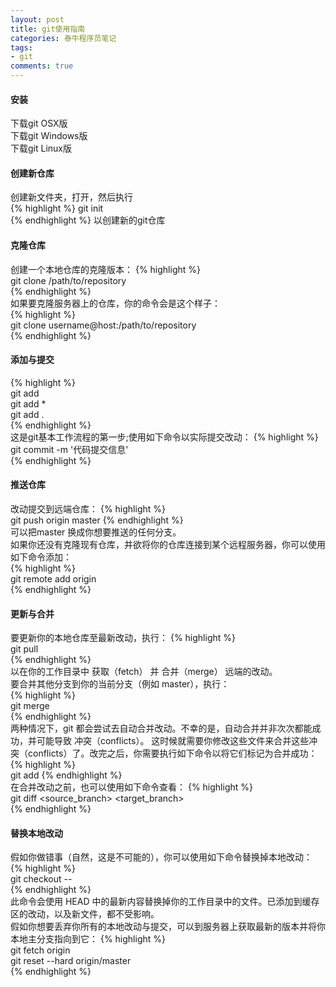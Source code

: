 ```yaml
---
layout: post
title: git使用指南
categories: 泰牛程序员笔记
tags: 
- git
comments: true
---
```



#### 安装    

下载git OSX版     
下载git Windows版     
下载git Linux版        


#### 创建新仓库   
创建新文件夹，打开，然后执行    
{% highlight %} 
git init   
{% endhighlight %}
以创建新的git仓库    

#### 克隆仓库    
创建一个本地仓库的克隆版本：
{% highlight %}    
git clone /path/to/repository     
{% endhighlight %}                 
如果要克隆服务器上的仓库，你的命令会是这个样子：  
{% highlight %}       
git clone username@host:/path/to/repository    
{% endhighlight %}                 

#### 添加与提交 
{% highlight %}           
git add <filename>     
git add *     
git add .  
{% endhighlight %}                    
这是git基本工作流程的第一步;使用如下命令以实际提交改动： 
{% highlight %}           
git commit -m '代码提交信息'    
{% endhighlight %}                             
#### 推送仓库    

改动提交到远端仓库： 
{% highlight %}     
git push origin master 
{% endhighlight %}                                        
可以把master 换成你想要推送的任何分支。    
如果你还没有克隆现有仓库，并欲将你的仓库连接到某个远程服务器，你可以使用如下命令添加：  
{% highlight %}     
git remote add origin <server>    
{% endhighlight %} 
#### 更新与合并  
                 
要更新你的本地仓库至最新改动，执行： 
{% highlight %}     
git pull      
{% endhighlight %}          
以在你的工作目录中 获取（fetch） 并 合并（merge） 远端的改动。      
要合并其他分支到你的当前分支（例如 master），执行：  
{% highlight %}    
git merge <branch>  
{% endhighlight %}                
两种情况下，git 都会尝试去自动合并改动。不幸的是，自动合并并非次次都能成功，并可能导致 冲突（conflicts）。 这时候就需要你修改这些文件来合并这些冲突（conflicts）了。改完之后，你需要执行如下命令以将它们标记为合并成功： 
{% highlight %}     
git add <filename> 
{% endhighlight %}                     
在合并改动之前，也可以使用如下命令查看： 
{% highlight %}     
git diff <source_branch> <target_branch>     
{% endhighlight %}  

#### 替换本地改动        
假如你做错事（自然，这是不可能的），你可以使用如下命令替换掉本地改动：  
{% highlight %}          
git checkout -- <filename>  
{% endhighlight %}                       
此命令会使用 HEAD 中的最新内容替换掉你的工作目录中的文件。已添加到缓存区的改动，以及新文件，都不受影响。              
假如你想要丢弃你所有的本地改动与提交，可以到服务器上获取最新的版本并将你本地主分支指向到它： 
{% highlight %}            
git fetch origin        
git reset --hard origin/master       
{% endhighlight %} 